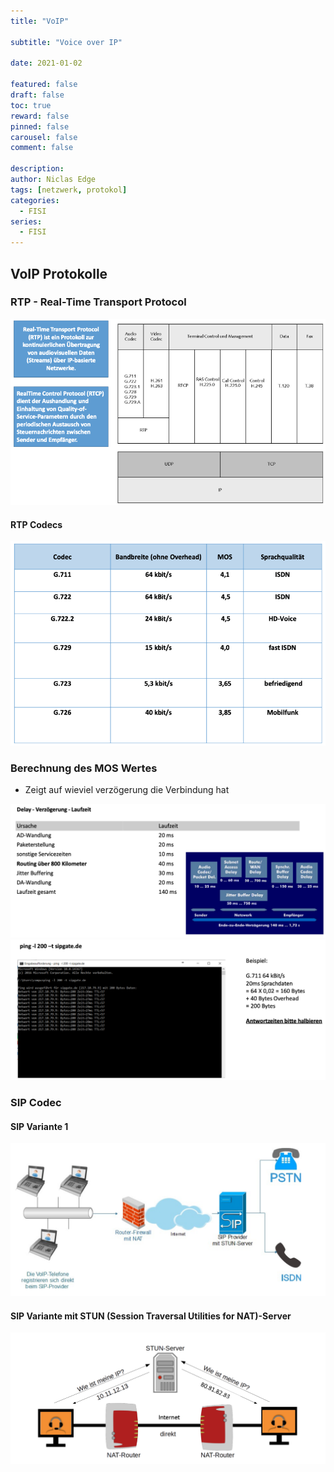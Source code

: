 ```yaml
---
title: "VoIP"

subtitle: "Voice over IP"

date: 2021-01-02

featured: false
draft: false
toc: true
reward: false
pinned: false
carousel: false
comment: false

description:
author: Niclas Edge
tags: [netzwerk, protokol]
categories:
  - FISI
series:
  - FISI
---
```


## VoIP Protokolle
### RTP - Real-Time Transport Protocol
![](Bildschirmfoto%202022-11-12%20um%2015.54.31.png)

#### RTP Codecs
![](Bildschirmfoto%202022-11-12%20um%2015.58.16.png)


### Berechnung des MOS Wertes
- Zeigt auf wieviel verzögerung die Verbindung hat

![](Bildschirmfoto%202022-11-12%20um%2016.01.14.png)![](Bildschirmfoto%202022-11-12%20um%2016.01.25.png)


### SIP Codec
#### SIP Variante 1
![](Bildschirmfoto%202022-11-12%20um%2016.02.06.png)

#### SIP Variante mit STUN (Session Traversal Utilities for NAT)-Server
![](Bildschirmfoto%202022-11-12%20um%2016.03.13.png)
